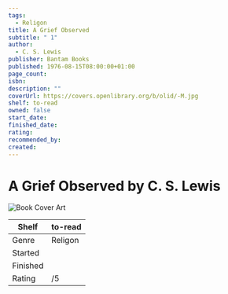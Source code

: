 ```yaml
---
tags:
  - Religon
title: A Grief Observed
subtitle: " 1"
author:
  - C. S. Lewis
publisher: Bantam Books
published: 1976-08-15T08:00:00+01:00
page_count: 
isbn: 
description: ""
coverUrl: https://covers.openlibrary.org/b/olid/-M.jpg
shelf: to-read
owned: false
start_date: 
finished_date: 
rating: 
recommended_by: 
created: 
---
```


# A Grief Observed by C. S. Lewis

![Book Cover Art](https://covers.openlibrary.org/b/olid/-M.jpg)

| Shelf | to-read |
| --- | --- |
| Genre | Religon |
| Started |  |
| Finished |  |
| Rating | /5 |

